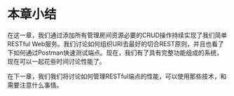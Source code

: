 # 本章小结

在这一章，我们通过添加所有管理房间资源必要的CRUD操作持续实现了我们简单RESTful Web服务。我们讨论如何组织URI去最好的切合REST原则，并且也看了下如何通过Postman快速测试端点。现在，我们有了具有完整功能组成的系统，现在可以一起花些时间讨论性能了。

在下一章，我们我们将讨论如何管理RESTful端点的性能，可以使用那些技术，和需要注意什么事情。

